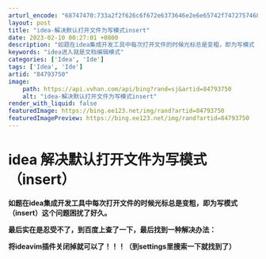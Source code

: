 ```yaml
---
arturl_encode: "68747470:733a2f2f626c6f672e6373646e2e6e65742f74727574683939:2f61727469636c652f64657461696c732f3834373933373530"
layout: post
title: "idea-解决默认打开文件为写模式insert"
date: 2023-02-10 00:27:01 +0800
description: "如题在idea集成开发工具中每次打开文件的时候光标总是变粗，即为写模式（insert）这个问题困扰了"
keywords: "idea进入就是文档编辑模式"
categories: ['Idea', 'Ide']
tags: ['Idea', 'Ide']
artid: "84793750"
image:
    path: https://api.vvhan.com/api/bing?rand=sj&artid=84793750
    alt: "idea-解决默认打开文件为写模式insert"
render_with_liquid: false
featuredImage: https://bing.ee123.net/img/rand?artid=84793750
featuredImagePreview: https://bing.ee123.net/img/rand?artid=84793750
---
```


# idea 解决默认打开文件为写模式（insert）

**如题在idea集成开发工具中每次打开文件的时候光标总是变粗，即为写模式（insert）这个问题困扰了好久。**

**最后实在是忍受不了，到百度上查了一下，最后找到一种解决办法：**

**将ideavim插件关闭掉就可以了！！！（到settings里搜索一下就找到了）**